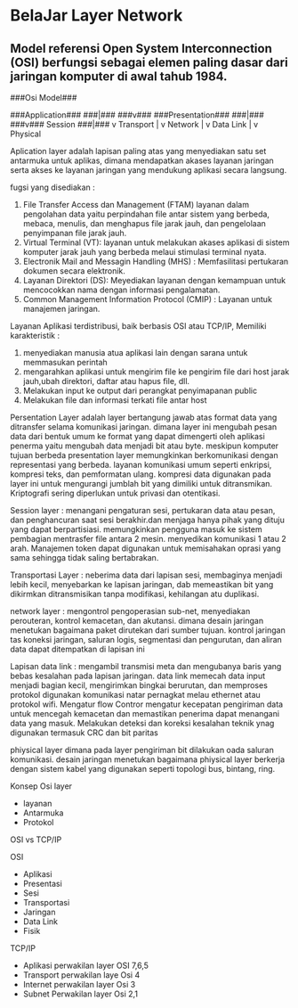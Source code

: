 # BelaJar Layer Network

## Model referensi Open System Interconnection (OSI) berfungsi sebagai elemen paling dasar dari jaringan komputer di awal tahub 1984.

###Osi Model###

###Application###
 ###|###
 ###v###
###Presentation###
 ###|###
 ###v###
Session
 ###|###
    v
Transport
    |
    v
Network 
    |
    v
Data Link
    |
    v
Physical 

Aplication layer adalah  lapisan paling atas yang menyediakan satu set antarmuka untuk aplikas, dimana mendapatkan akases  layanan jaringan serta akses ke layanan jaringan yang mendukung aplikasi secara langsung.

fugsi yang disediakan : 
1. File Transfer Access dan Management (FTAM) layanan dalam pengolahan data  yaitu perpindahan file antar sistem yang berbeda, mebaca, menulis, dan menghapus file jarak jauh, dan pengelolaan penyimpanan file jarak jauh.
2. Virtual Terminal (VT): layanan untuk melakukan akases aplikasi di sistem komputer jarak jauh yang berbeda melaui stimulasi terminal nyata.
3. Electronik Mail and Messagin Handling (MHS) : Memfasilitasi pertukaran dokumen secara elektronik.
4. Layanan Direktori (DS): Meyediakan layanan dengan kemampuan untuk mencocokkan nama dengan informasi pengalamatan.
5. Common Management Information Protocol (CMIP) : Layanan untuk manajemen jaringan.

Layanan Aplikasi terdistribusi, baik berbasis OSI atau TCP/IP, Memiliki karakteristik :
1. menyediakan manusia atua aplikasi lain dengan sarana untuk memmasukan perintah
2. mengarahkan aplikasi untuk mengirim file ke   pengirim file dari host jarak jauh,ubah direktori, daftar atau hapus file, dll.
3. Melakukan input ke output dari perangkat penyimapanan public
4. Melakukan file dan informasi terkati file antar host

Persentation Layer adalah layer bertangung jawab atas format data yang ditransfer selama komunikasi jaringan. dimana layer ini mengubah pesan data  dari bentuk umum ke  format yang dapat dimengerti oleh aplikasi penerma yaitu mengubah data menjadi bit atau byte. meskipun komputer tujuan berbeda presentation layer memungkinkan berkomunikasi dengan representasi yang berbeda. layanan komunikasi umum seperti enkripsi, kompresi teks, dan pemformatan ulang. kompresi data digunakan pada layer ini untuk mengurangi jumblah bit yang dimiliki untuk ditransmikan. Kriptografi sering diperlukan untuk privasi dan otentikasi.

 
Session layer : menangani pengaturan sesi, pertukaran data atau pesan, dan penghancuran saat sesi berakhir.dan menjaga hanya pihak yang dituju yang dapat berpartisiasi. memungkinkan pengguna masuk ke sistem pembagian mentrasfer file antara 2 mesin. menyedikan komunikasi 1 atau 2 arah. Manajemen token dapat digunakan untuk memisahakan oprasi yang sama sehingga tidak saling bertabrakan. 

Transportasi Layer : neberima data dari lapisan sesi, membaginya menjadi  lebih kecil, menyebarkan ke lapisan jaringan, dab memeastikan bit yang dikirmkan ditransmisikan tanpa modifikasi, kehilangan atu duplikasi.

network layer : mengontrol pengoperasian sub-net, menyediakan perouteran, kontrol kemacetan, dan akutansi. dimana desain jaringan menetukan bagaimana paket dirutekan dari sumber tujuan. kontrol jaringan  tas koneksi jaringan, saluran logis, segmentasi dan pengurutan, dan aliran data dapat ditempatkan di lapisan ini

Lapisan data link : mengambil transmisi meta dan mengubanya baris yang bebas kesalahan pada lapisan jaringan. data link memecah  data input menjadi bagian kecil, mengirimkan bingkai berurutan, dan memproses protokol digunakan komunikasi natar pernagkat melau ethernet atau protokol wifi. Mengatur flow Contror mengatur kecepatan pengiriman data untuk mencegah kemacetan dan memastikan penerima dapat menangani data yang masuk. Melakukan deteksi dan koreksi kesalahan teknik ynag digunakan termasuk CRC dan bit paritas  

phiysical layer dimana pada layer pengiriman bit dilakukan oada saluran komunikasi. desain jaringan menetukan bagaimana phiysical layer berkerja dengan sistem kabel yang digunakan seperti topologi bus, bintang, ring.


Konsep Osi layer
- layanan
- Antarmuka
- Protokol     

OSI vs TCP/IP

OSI
- Aplikasi
- Presentasi
- Sesi
- Transportasi
- Jaringan
- Data Link
- Fisik

TCP/IP
- Aplikasi perwakilan layer OSI 7,6,5
- Transport perwakilan laye Osi 4
- Internet perwakilan layer Osi 3
- Subnet Perwakilan layer Osi 2,1






                                                                                                                                                                               
                                                                                                                                                                                                                                                                                                                                                                                                                                                                                                                                                                                                                                                                                                                                                                                                                                          

